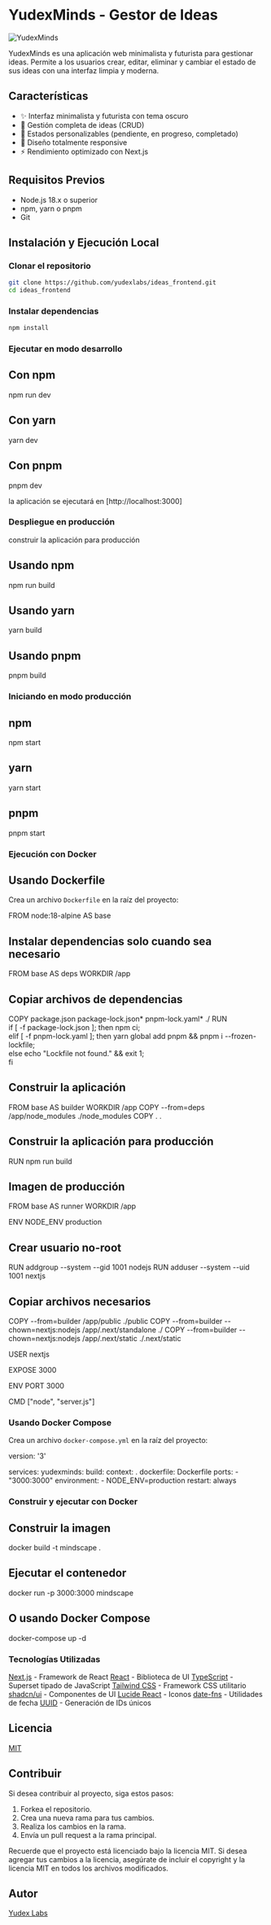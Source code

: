 # YudexMinds - Gestor de Ideas

![YudexMinds](https://user-images.githubusercontent.com/10100117/236206098-c4f7f1f2-e4a0-4c0a-a1a9-b4b2f3f8f4d7.png)

YudexMinds es una aplicación web minimalista y futurista para gestionar ideas. Permite a los usuarios crear, editar, eliminar y cambiar el estado de sus ideas con una interfaz limpia y moderna.

## Características

- ✨ Interfaz minimalista y futurista con tema oscuro
- 📝 Gestión completa de ideas (CRUD)
- 🔄 Estados personalizables (pendiente, en progreso, completado)
- 📱 Diseño totalmente responsive
- ⚡ Rendimiento optimizado con Next.js

## Requisitos Previos

- Node.js 18.x o superior
- npm, yarn o pnpm
- Git

## Instalación y Ejecución Local

### Clonar el repositorio

```bash
git clone https://github.com/yudexlabs/ideas_frontend.git
cd ideas_frontend
```

### Instalar dependencias

```bash
npm install
```

### Ejecutar en modo desarrollo

## Con npm

npm run dev

## Con yarn

yarn dev

## Con pnpm

pnpm dev

la aplicación se ejecutará en [http://localhost:3000]

### Despliegue en producción

construir la aplicación para producción

## Usando npm

npm run build

## Usando yarn

yarn build

## Usando pnpm

pnpm build

### Iniciando en modo producción

## npm

npm start

## yarn

yarn start

## pnpm

pnpm start

### Ejecución con Docker

## Usando Dockerfile

Crea un archivo `Dockerfile` en la raíz del proyecto:

FROM node:18-alpine AS base

## Instalar dependencias solo cuando sea necesario

FROM base AS deps
WORKDIR /app

## Copiar archivos de dependencias

COPY package.json package-lock.json* pnpm-lock.yaml* ./
RUN \
  if [ -f package-lock.json ]; then npm ci; \
  elif [ -f pnpm-lock.yaml ]; then yarn global add pnpm && pnpm i --frozen-lockfile; \
  else echo "Lockfile not found." && exit 1; \
  fi

## Construir la aplicación

FROM base AS builder
WORKDIR /app
COPY --from=deps /app/node_modules ./node_modules
COPY . .

## Construir la aplicación para producción

RUN npm run build

## Imagen de producción

FROM base AS runner
WORKDIR /app

ENV NODE_ENV production

## Crear usuario no-root

RUN addgroup --system --gid 1001 nodejs
RUN adduser --system --uid 1001 nextjs

## Copiar archivos necesarios

COPY --from=builder /app/public ./public
COPY --from=builder --chown=nextjs:nodejs /app/.next/standalone ./
COPY --from=builder --chown=nextjs:nodejs /app/.next/static ./.next/static

USER nextjs

EXPOSE 3000

ENV PORT 3000

CMD ["node", "server.js"]

### Usando Docker Compose

Crea un archivo `docker-compose.yml` en la raíz del proyecto:

version: '3'

services:
  yudexminds:
    build:
      context: .
      dockerfile: Dockerfile
    ports:
      - "3000:3000"
    environment:
      - NODE_ENV=production
    restart: always

### Construir y ejecutar con Docker

## Construir la imagen

docker build -t mindscape .

## Ejecutar el contenedor

docker run -p 3000:3000 mindscape

## O usando Docker Compose

docker-compose up -d

### Tecnologías Utilizadas

[Next.js](https://nextjs.org/) - Framework de React
[React](https://reactjs.org/) - Biblioteca de UI
[TypeScript](https://www.typescriptlang.org/) - Superset tipado de JavaScript
[Tailwind CSS](https://tailwindcss.com/) - Framework CSS utilitario
[shadcn/ui](https://ui.shadcn.com/) - Componentes de UI
[Lucide React](https://lucide.dev/) - Iconos
[date-fns](https://date-fns.org/) - Utilidades de fecha
[UUID](https://github.com/uuidjs/uuid) - Generación de IDs únicos

## Licencia

[MIT](LICENSE)

## Contribuir

Si desea contribuir al proyecto, siga estos pasos:

1. Forkea el repositorio.
2. Crea una nueva rama para tus cambios.
3. Realiza los cambios en la rama.
4. Envía un pull request a la rama principal.

Recuerde que el proyecto está licenciado bajo la licencia MIT. Si desea agregar tus cambios a la licencia, asegúrate de incluir el copyright y la licencia MIT en todos los archivos modificados.

## Autor

[Yudex Labs](https://github.com/yudexlabs)
